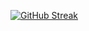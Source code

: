 [![GitHub Streak](https://streak-stats.demolab.com?user=LuisFPeluyera&theme=dark)](https://git.io/streak-stats)

